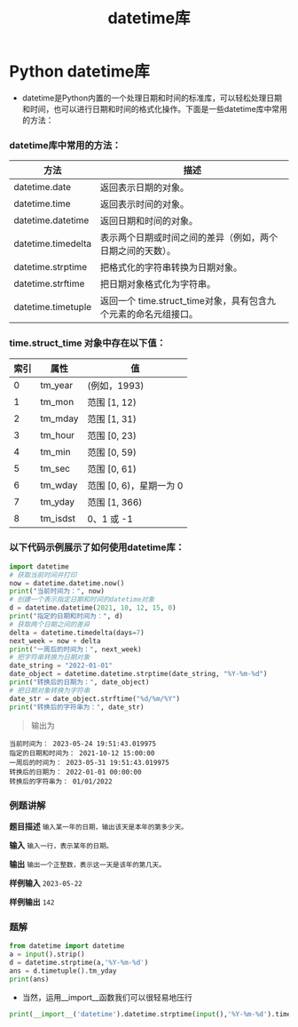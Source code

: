 ﻿---
title: datetime库
published: 2023-07-13 21:08:20 
updated: 2023-12-08 12:58:32
description: ''
image: ''
tags: ['Python']
category: 'Python'
draft: false 

---
# Python datetime库
- datetime是Python内置的一个处理日期和时间的标准库，可以轻松处理日期和时间，也可以进行日期和时间的格式化操作。下面是一些datetime库中常用的方法：

### datetime库中常用的方法：
|方法|描述|
|---|---|
datetime.date|返回表示日期的对象。|
datetime.time|返回表示时间的对象。|
datetime.datetime|返回日期和时间的对象。|
datetime.timedelta|表示两个日期或时间之间的差异（例如，两个日期之间的天数）。|
datetime.strptime|把格式化的字符串转换为日期对象。|
datetime.strftime|把日期对象格式化为字符串。|
datetime.timetuple|返回一个 time.struct_time对象，具有包含九个元素的命名元组接口。|


### time.struct_time 对象中存在以下值：


|索引|属性|值|
|-|-|-|
0|tm_year|(例如，1993)
1|tm_mon|范围 [1, 12)
2|tm_mday|范围 [1, 31)
3|tm_hour|范围 [0, 23)
4|tm_min|范围 [0, 59)
5|tm_sec|范围 [0, 61)
6|tm_wday|范围 [0, 6)，星期一为 0
7|tm_yday|范围 [1, 366)
8|tm_isdst|0、1 或 -1

### 以下代码示例展示了如何使用datetime库：
```python
import datetime
# 获取当前时间并打印
now = datetime.datetime.now()
print("当前时间为：", now)
# 创建一个表示指定日期和时间的datetime对象
d = datetime.datetime(2021, 10, 12, 15, 0)
print("指定的日期和时间为：", d)
# 获取两个日期之间的差异
delta = datetime.timedelta(days=7)
next_week = now + delta
print("一周后的时间为：", next_week)
# 把字符串转换为日期对象
date_string = "2022-01-01"
date_object = datetime.datetime.strptime(date_string, "%Y-%m-%d")
print("转换后的日期为：", date_object)
# 把日期对象转换为字符串
date_str = date_object.strftime("%d/%m/%Y")
print("转换后的字符串为：", date_str)
```
> 输出为
```
当前时间为： 2023-05-24 19:51:43.019975
指定的日期和时间为： 2021-10-12 15:00:00
一周后的时间为： 2023-05-31 19:51:43.019975
转换后的日期为： 2022-01-01 00:00:00
转换后的字符串为： 01/01/2022
```
### 例题讲解

**题目描述**
```输入某一年的日期，输出该天是本年的第多少天。```

**输入**
```输入一行，表示某年的日期。```

**输出**
```输出一个正整数，表示这一天是该年的第几天。```

**样例输入**
```2023-05-22```

**样例输出**
```142```

### 题解
```python
from datetime import datetime
a = input().strip()
d = datetime.strptime(a,'%Y-%m-%d')
ans = d.timetuple().tm_yday
print(ans)
```
- 当然，运用__import__函数我们可以很轻易地压行
```python
print(__import__('datetime').datetime.strptime(input(),'%Y-%m-%d').timetuple().tm_yday)
```
